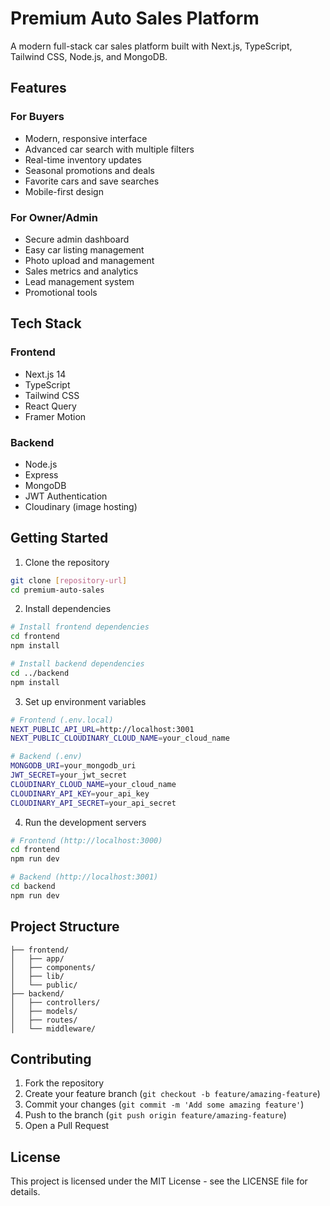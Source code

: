 # Premium Auto Sales Platform

A modern full-stack car sales platform built with Next.js, TypeScript, Tailwind CSS, Node.js, and MongoDB.

## Features

### For Buyers
- Modern, responsive interface
- Advanced car search with multiple filters
- Real-time inventory updates
- Seasonal promotions and deals
- Favorite cars and save searches
- Mobile-first design

### For Owner/Admin
- Secure admin dashboard
- Easy car listing management
- Photo upload and management
- Sales metrics and analytics
- Lead management system
- Promotional tools

## Tech Stack

### Frontend
- Next.js 14
- TypeScript
- Tailwind CSS
- React Query
- Framer Motion

### Backend
- Node.js
- Express
- MongoDB
- JWT Authentication
- Cloudinary (image hosting)

## Getting Started

1. Clone the repository
```bash
git clone [repository-url]
cd premium-auto-sales
```

2. Install dependencies
```bash
# Install frontend dependencies
cd frontend
npm install

# Install backend dependencies
cd ../backend
npm install
```

3. Set up environment variables
```bash
# Frontend (.env.local)
NEXT_PUBLIC_API_URL=http://localhost:3001
NEXT_PUBLIC_CLOUDINARY_CLOUD_NAME=your_cloud_name

# Backend (.env)
MONGODB_URI=your_mongodb_uri
JWT_SECRET=your_jwt_secret
CLOUDINARY_CLOUD_NAME=your_cloud_name
CLOUDINARY_API_KEY=your_api_key
CLOUDINARY_API_SECRET=your_api_secret
```

4. Run the development servers
```bash
# Frontend (http://localhost:3000)
cd frontend
npm run dev

# Backend (http://localhost:3001)
cd backend
npm run dev
```

## Project Structure

```
├── frontend/
│   ├── app/
│   ├── components/
│   ├── lib/
│   └── public/
├── backend/
│   ├── controllers/
│   ├── models/
│   ├── routes/
│   └── middleware/
```

## Contributing

1. Fork the repository
2. Create your feature branch (`git checkout -b feature/amazing-feature`)
3. Commit your changes (`git commit -m 'Add some amazing feature'`)
4. Push to the branch (`git push origin feature/amazing-feature`)
5. Open a Pull Request

## License

This project is licensed under the MIT License - see the LICENSE file for details. 